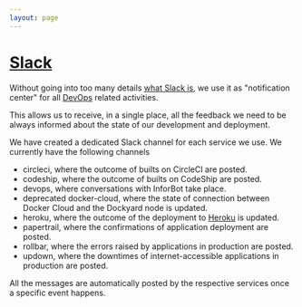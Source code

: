 ```yaml
---
layout: page
---
```


# [Slack](https://slack.com/)

Without going into too many details [what Slack is](https://get.slack.help/hc/en-us/articles/115004071768-What-is-Slack), we use it as "notification center" for all [DevOps](https://en.wikipedia.org/wiki/DevOps) related activities.

This allows us to receive, in a single place, all the feedback we need to be always informed about the state of our development and deployment.

We have created a dedicated Slack channel for each service we use. We currently have the following channels

- circleci, where the outcome of builts on CircleCI are posted.
- codeship, where the outcome of builts on CodeShip are posted.
- devops, where conversations with InforBot take place.
- <span class="alert warning">deprecated</span> docker-cloud, where the state of connection between Docker Cloud and the Dockyard node is updated.
- heroku, where the outcome of the deployment to [Heroku](https://www.heroku.com/) is updated.
- papertrail, where the confirmations of application deployment are posted.
- rollbar, where the errors raised by applications in production are posted.
- updown, where the downtimes of internet-accessible applications in production are posted.

All the messages are automatically posted by the respective services once a specific event happens.
